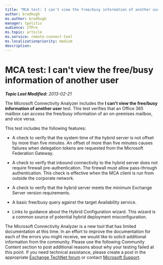 ```yaml
---
title: "MCA test: I can't view the free/busy information of another user"
author: bradhugh
ms.author: bradhugh
manager: tpolitis
audience: ITPro 
ms.topic: article 
ms.service: remote-connect-tool
ms.localizationpriority: medium
description: 
---
```



# MCA test: I can't view the free/busy information of another user


_**Topic Last Modified:** 2013-02-21_

The Microsoft Connectivity Analyzer includes the **I can't view the free/busy information of another user** test. This test verifies that an Office 365 mailbox can access the free/busy information of an on-premises mailbox, and vice versa.

This test includes the following features:

  - A check to verify that the system time of the hybrid server is not offset by more than five minutes. An offset of more than five minutes causes failures when delegation tokens are requested from the Microsoft Federation Gateway.

  - A check to verify that inbound connectivity to the hybrid server does not require firewall pre-authentication. The firewall must allow pass-through authentication. This check is effective when the MCA client is run from outside the corporate network.

  - A check to verify that the hybrid server meets the minimum Exchange Server version requirements.

  - A basic free/busy query against the target Availability service.

  - Links to guidance about the Hybrid Configuration wizard. This wizard is a common source of potential hybrid deployment misconfiguration.

The Microsoft Connectivity Analyzer is a new tool that has limited documentation at this time. In an effort to improve the documentation for each of the errors you might receive, we would like to solicit additional information from the community. Please use the following Community Content section to post additional reasons about why your testing failed at this point. If you need technical assistance, please create a post in the appropriate [Exchange TechNet forum](https://go.microsoft.com/fwlink/p/?linkid=73420) or contact [Microsoft Support](https://go.microsoft.com/fwlink/p/?linkid=8158).

</div>

<span> </span>

</div>

</div>

</div>

